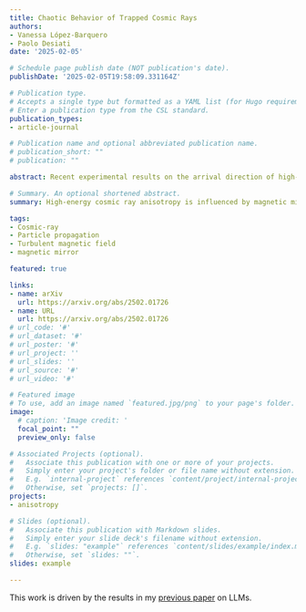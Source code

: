 ```yaml
---
title: Chaotic Behavior of Trapped Cosmic Rays
authors:
- Vanessa López-Barquero
- Paolo Desiati
date: '2025-02-05'

# Schedule page publish date (NOT publication's date).
publishDate: '2025-02-05T19:58:09.331164Z'

# Publication type.
# Accepts a single type but formatted as a YAML list (for Hugo requirements).
# Enter a publication type from the CSL standard.
publication_types:
- article-journal

# Publication name and optional abbreviated publication name.
# publication_short: ""
# publication: ""

abstract: Recent experimental results on the arrival direction of high-energy cosmic rays have motivated studies to understand their propagating environment. The observed anisotropy is shaped by interstellar and local magnetic fields. In coherent magnetic structures, such as the heliosphere, or due to magnetohydrodynamic turbulence, magnetic mirroring can temporarily trap particles, leading to chaotic behavior. In this work, we develop a new method to characterize cosmic rays' chaotic behavior in magnetic systems using finite-time Lyapunov exponents. This quantity determines the degree of chaos and adapts to transitory behavior. We study particle trajectories in an axial-symmetric magnetic bottle to highlight mirroring effects. By introducing time-dependent magnetic perturbations, we study how temporal variations affect chaotic behavior. We tailor our model to the heliosphere; however, it can represent diverse magnetic configurations exhibiting mirroring phenomena. Our results have three key implications. (1)Theoretical: We find a correlation between the finite-time Lyapunov exponent and the particle escape time from the system, which follows a power law that persists even under additional perturbations. This power law may reveal intrinsic system characteristics, offering insight into propagation dynamics beyond simple diffusion. (2)Simulation: Chaotic effects play a role in cosmic ray simulations and can influence the resulting anisotropy maps. (3)Observational: Arrival maps display areas where the chaotic properties vary significantly; these changes can be the basis for time variability in the anisotropy maps. This work lays the framework for studying the effects of magnetic mirroring of cosmic rays within the heliosphere and the role of temporal variability in the observed anisotropy.

# Summary. An optional shortened abstract.
summary: High-energy cosmic ray anisotropy is influenced by magnetic mirroring. Using finite-time Lyapunov exponents, we analyze chaos, escape times, and anisotropy variability.

tags:
- Cosmic-ray
- Particle propagation
- Turbulent magnetic field
- magnetic mirror

featured: true

links:
- name: arXiv
  url: https://arxiv.org/abs/2502.01726
- name: URL
  url: https://arxiv.org/abs/2502.01726
# url_code: '#'
# url_dataset: '#'
# url_poster: '#'
# url_project: ''
# url_slides: ''
# url_source: '#'
# url_video: '#'

# Featured image
# To use, add an image named `featured.jpg/png` to your page's folder. 
image:
  # caption: 'Image credit: '
  focal_point: ""
  preview_only: false

# Associated Projects (optional).
#   Associate this publication with one or more of your projects.
#   Simply enter your project's folder or file name without extension.
#   E.g. `internal-project` references `content/project/internal-project/index.md`.
#   Otherwise, set `projects: []`.
projects:
- anisotropy

# Slides (optional).
#   Associate this publication with Markdown slides.
#   Simply enter your slide deck's filename without extension.
#   E.g. `slides: "example"` references `content/slides/example/index.md`.
#   Otherwise, set `slides: ""`.
slides: example

---
```


This work is driven by the results in my [previous paper](/publication/conference-paper/) on LLMs.
